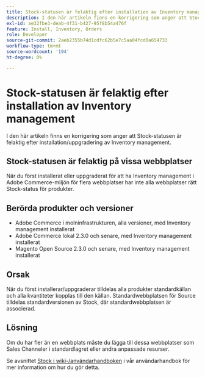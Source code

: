 ```yaml
---
title: Stock-statusen är felaktig efter installation av Inventory management
description: I den här artikeln finns en korrigering som anger att Stock-statusen är felaktig efter installation/uppgradering av Inventory management.
exl-id: ae32fbe3-deab-4f31-b427-95f8b54a476f
feature: Install, Inventory, Orders
role: Developer
source-git-commit: 2aeb2355b74d1cdfc62b5e7c5aa04fcd0a654733
workflow-type: tm+mt
source-wordcount: '194'
ht-degree: 0%

---
```


# Stock-statusen är felaktig efter installation av Inventory management

I den här artikeln finns en korrigering som anger att Stock-statusen är felaktig efter installation/uppgradering av Inventory management.

## Stock-statusen är felaktig på vissa webbplatser

När du först installerat eller uppgraderat för att ha Inventory management i Adobe Commerce-miljön för flera webbplatser har inte alla webbplatser rätt Stock-status för produkter.

## Berörda produkter och versioner

* Adobe Commerce i molninfrastrukturen, alla versioner, med Inventory management installerat
* Adobe Commerce lokal 2.3.0 och senare, med Inventory management installerat
* Magento Open Source 2.3.0 och senare, med Inventory management installerat

## Orsak

När du först installerar/uppgraderar tilldelas alla produkter standardkällan och alla kvantiteter kopplas till den källan. Standardwebbplatsen för Source tilldelas standardversionen av Stock, där standardwebbplatsen är associerad.

## Lösning

Om du har fler än en webbplats måste du lägga till dessa webbplatser som Sales Channeler i standardlagret eller andra anpassade resurser.

Se avsnittet [Stock i wiki-/användarhandboken](https://experienceleague.adobe.com/sv/docs/commerce-admin/inventory/stocks/stocks-manage) i vår användarhandbok för mer information om hur du gör detta.
